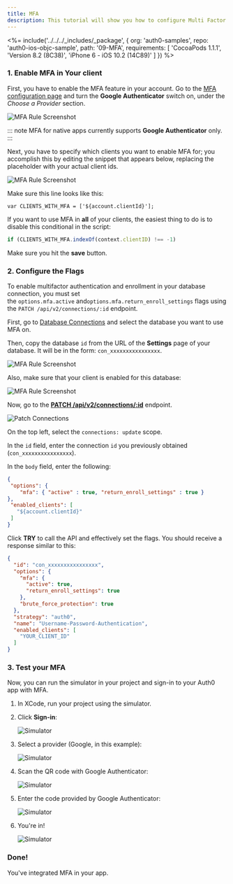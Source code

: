 ```yaml
---
title: MFA
description: This tutorial will show you how to configure Multi Factor Authentication (MFA) via Google Authenticator in your app.
---
```


<%= include('../../../_includes/_package', {
  org: 'auth0-samples',
  repo: 'auth0-ios-objc-sample',
  path: '09-MFA',
  requirements: [
    'CocoaPods 1.1.1',
    'Version 8.2 (8C38)',
    'iPhone 6 - iOS 10.2 (14C89)'
  ]
}) %>

### 1. Enable MFA in Your client

First, you have to enable the MFA feature in your account. Go to the [MFA configuration page](${manage_url}/#/multifactor) and turn the  **Google Authenticator** switch on, under the *Choose a Provider* section.

![MFA Rule Screenshot](/media/articles/mfa/mfa-native/mfa-native-01.png)

::: note
MFA for native apps currently supports **Google Authenticator** only.
:::

Next, you have to specify which clients you want to enable MFA for; you accomplish this by editing the snippet that appears below, replacing the placeholder with your actual client ids.

![MFA Rule Screenshot](/media/articles/mfa/mfa-native/mfa-native-02.png)

Make sure this line looks like this:

```
var CLIENTS_WITH_MFA = ['${account.clientId}'];
```

If you want to use MFA in **all** of your clients, the easiest thing to do is to disable this conditional in the script:

```javascript
if (CLIENTS_WITH_MFA.indexOf(context.clientID) !== -1)
```

Make sure you hit the **save** button.

### 2. Configure the Flags

To enable multifactor authentication and enrollment in your database connection, you must set the `options.mfa.active` and`options.mfa.return_enroll_settings` flags using the `PATCH /api/v2/connections/:id` endpoint.

First, go to [Database Connections]({$manage_url}/#/connections/database) and select the database you want to use MFA on.

Then, copy the database `id` from the URL of the **Settings** page of your database. It will be in the form: `con_xxxxxxxxxxxxxxxx`.

![MFA Rule Screenshot](/media/articles/mfa/mfa-native/mfa-native-03.png)

Also, make sure that your client is enabled for this database:

![MFA Rule Screenshot](/media/articles/mfa/mfa-native/mfa-native-04.png)

Now, go to the [**PATCH /api/v2/connections/:id**](/api/management/v2#!/Connections/patch_connections_by_id) endpoint.

![Patch Connections](/media/articles/mfa/mfa-native/mfa-native-05.png)

On the top left, select the `connections: update` scope.

In the `id` field, enter the connection `id` you previously obtained (`con_xxxxxxxxxxxxxxxx`).

In the `body` field, enter the following:

```json
{
 "options": {
    "mfa": { "active" : true, "return_enroll_settings" : true }
},
 "enabled_clients": [
   "${account.clientId}"
 ]
}
```

Click **TRY** to call the API and effectively set the flags. You should receive a response similar to this:

```json
{
  "id": "con_xxxxxxxxxxxxxxxx",
  "options": {
    "mfa": {
      "active": true,
      "return_enroll_settings": true
    },
    "brute_force_protection": true
  },
  "strategy": "auth0",
  "name": "Username-Password-Authentication",
  "enabled_clients": [
    "YOUR_CLIENT_ID"
  ]
}
```

### 3. Test your MFA

Now, you can run the simulator in your project and sign-in to your Auth0 app with MFA.

1. In XCode, run your project using the simulator.

2. Click **Sign-in**:

    ![Simulator](/media/articles/mfa/mfa-native/mfa-native-06.png)

3. Select a provider (Google, in this example):

    ![Simulator](/media/articles/mfa/mfa-native/mfa-native-07.png)

4. Scan the QR code with Google Authenticator:

    ![Simulator](/media/articles/mfa/mfa-native/mfa-native-08.png)

5. Enter the code provided by Google Authenticator:

    ![Simulator](/media/articles/mfa/mfa-native/mfa-native-09.png)

6. You're in!

    ![Simulator](/media/articles/mfa/mfa-native/mfa-native-10.png)

### Done!

You've integrated MFA in your app.

